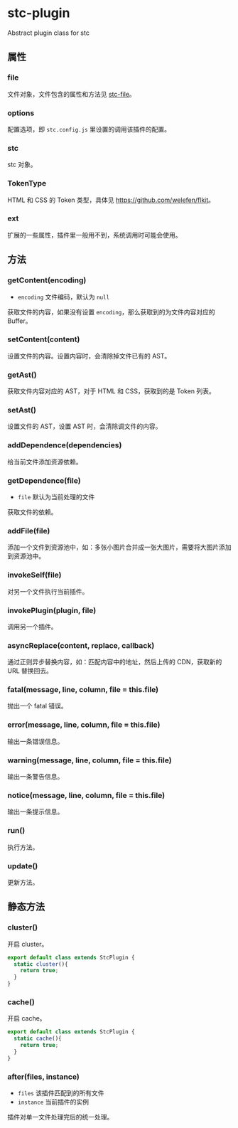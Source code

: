 # stc-plugin

Abstract plugin class for stc

## 属性

### file

文件对象，文件包含的属性和方法见 [stc-file](https://github.com/stcjs/stc-file)。

### options

配置选项，即 `stc.config.js` 里设置的调用该插件的配置。

### stc

stc 对象。

### TokenType

HTML 和 CSS 的 Token 类型，具体见 <https://github.com/welefen/flkit>。

### ext

扩展的一些属性，插件里一般用不到，系统调用时可能会使用。

## 方法

### getContent(encoding)

* `encoding` 文件编码，默认为 `null`

获取文件的内容，如果没有设置 `encoding`，那么获取到的为文件内容对应的 Buffer。

### setContent(content)

设置文件的内容。设置内容时，会清除掉文件已有的 AST。

### getAst()

获取文件内容对应的 AST，对于 HTML 和 CSS，获取到的是 Token 列表。

### setAst()

设置文件的 AST，设置 AST 时，会清除调文件的内容。

### addDependence(dependencies)

给当前文件添加资源依赖。

### getDependence(file)

* `file` 默认为当前处理的文件

获取文件的依赖。

### addFile(file)

添加一个文件到资源池中，如：多张小图片合并成一张大图片，需要将大图片添加到资源池中。

### invokeSelf(file)

对另一个文件执行当前插件。

### invokePlugin(plugin, file)

调用另一个插件。

### asyncReplace(content, replace, callback)

通过正则异步替换内容，如：匹配内容中的地址，然后上传的 CDN，获取新的 URL 替换回去。

### fatal(message, line, column, file = this.file)

抛出一个 fatal 错误。

### error(message, line, column, file = this.file)

输出一条错误信息。

### warning(message, line, column, file = this.file)

输出一条警告信息。

### notice(message, line, column, file = this.file)

输出一条提示信息。

### run()

执行方法。

### update()

更新方法。

## 静态方法

### cluster()

开启 cluster。

```js
export default class extends StcPlugin {
  static cluster(){
    return true;
  }
}
```

### cache()

开启 cache。

```js
export default class extends StcPlugin {
  static cache(){
    return true;
  }
}
```

### after(files, instance)

* `files` 该插件匹配到的所有文件
* `instance` 当前插件的实例

插件对单一文件处理完后的统一处理。


